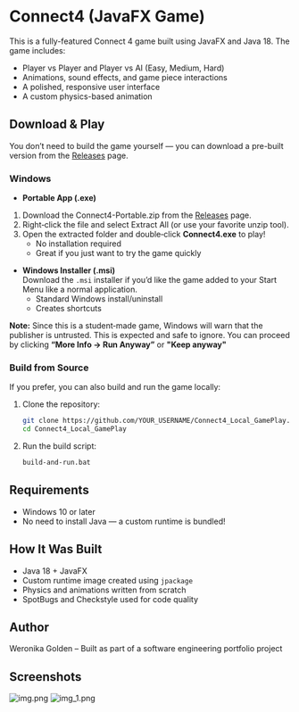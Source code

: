 # Connect4 (JavaFX Game)

This is a fully-featured Connect 4 game built using JavaFX and Java 18. The game includes:
- Player vs Player and Player vs AI (Easy, Medium, Hard)
- Animations, sound effects, and game piece interactions
- A polished, responsive user interface
- A custom physics-based animation

## Download & Play

You don’t need to build the game yourself — you can download a pre-built version from the [Releases](https://github.com/wgolden117/Connect4_Local_GamePlay/releases/tag/v1.0.0) page.

### Windows
- **Portable App (.exe)**  
1. Download the Connect4-Portable.zip from the [Releases](https://github.com/wgolden117/Connect4_Local_GamePlay/releases/tag/v1.0.0) page.
2. Right‑click the file and select Extract All (or use your favorite unzip tool).
3. Open the extracted folder and double‑click **Connect4.exe** to play!
    - No installation required
    - Great if you just want to try the game quickly

- **Windows Installer (.msi)**  
  Download the `.msi` installer if you’d like the game added to your Start Menu like a normal application.
    - Standard Windows install/uninstall
    - Creates shortcuts

**Note:** Since this is a student‑made game, Windows will warn that the publisher is untrusted. This is expected and safe to ignore. You can proceed by clicking **“More Info → Run Anyway”** or **"Keep anyway"**

### Build from Source
If you prefer, you can also build and run the game locally:
1. Clone the repository:
   ```bash
   git clone https://github.com/YOUR_USERNAME/Connect4_Local_GamePlay.git
   cd Connect4_Local_GamePlay
   ```
2. Run the build script:
   ````bash
   build-and-run.bat
    ````

## Requirements
- Windows 10 or later
- No need to install Java — a custom runtime is bundled!

## How It Was Built
- Java 18 + JavaFX
- Custom runtime image created using `jpackage`
- Physics and animations written from scratch
- SpotBugs and Checkstyle used for code quality

## Author
Weronika Golden – Built as part of a software engineering portfolio project

## Screenshots
![img.png](img.png)
![img_1.png](img_1.png)